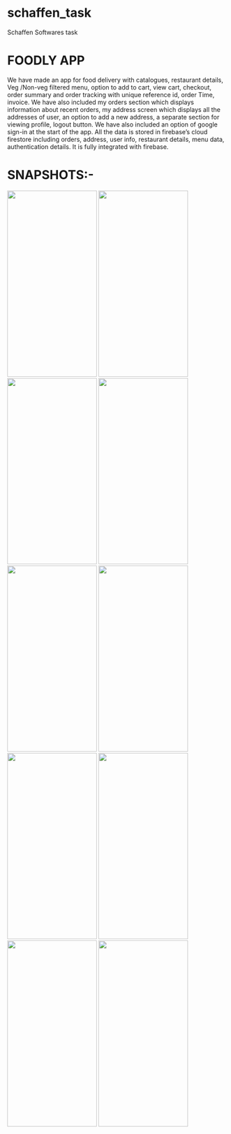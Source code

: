 # schaffen_task
 Schaffen Softwares task
# **FOODLY APP**
We have made an app for food delivery with catalogues, restaurant details, Veg /Non-veg filtered menu, option to add to cart, view cart, checkout, order summary and order tracking with unique reference id, order Time, invoice. We have also included my orders section which displays information about recent orders, my address screen which displays all the addresses of user, an option to add a new address, a separate section for viewing profile, logout button. We have also included an option of google sign-in at the start of the app. All the data is stored in firebase’s cloud firestore including orders, address, user info, restaurant details, menu data, authentication details. It is fully integrated with firebase.

# **SNAPSHOTS:-**
<img src='https://user-images.githubusercontent.com/73791635/151673931-6acd76b0-3712-44df-a1e6-6afe4aa6b3cc.jpg' width=205 height=426>
<img src='https://user-images.githubusercontent.com/73791635/151673939-bbd93ae2-f603-4ec5-ba51-a35d0c339b12.jpg' width=205 height=426>
<img src='https://user-images.githubusercontent.com/73791635/151673952-022143a7-affa-4a42-8ba2-83b9edae0abb.jpg' width=205 height=426>
<img src='https://user-images.githubusercontent.com/73791635/151673957-7261e745-0737-481c-b99c-f2272d164eeb.jpg' width=205 height=426>
<img src='https://user-images.githubusercontent.com/73791635/151673967-3faa2707-db00-4d5a-8f11-25275573bb6d.jpg' width=205 height=426>
<img src='https://user-images.githubusercontent.com/73791635/151673959-4f0493ca-2209-4b23-b3a9-8f09f48fcf7b.jpg' width=205 height=426>
<img src='https://user-images.githubusercontent.com/73791635/151673979-bf85522e-963a-4bce-8da9-728e4ed945a9.jpg' width=205 height=426>
<img src='https://user-images.githubusercontent.com/73791635/151673983-c6b124b5-6840-4254-9a6c-51c62d726a39.jpg' width=205 height=426>
<img src='https://user-images.githubusercontent.com/73791635/151673988-0f3a9e06-0f36-41b7-af5d-bb6c02d4a5ef.jpg' width=205 height=426>
<img src='https://user-images.githubusercontent.com/73791635/151673990-baa8d1f7-710c-4db7-8c13-5635f5278d1d.jpg' width=205 height=426>


